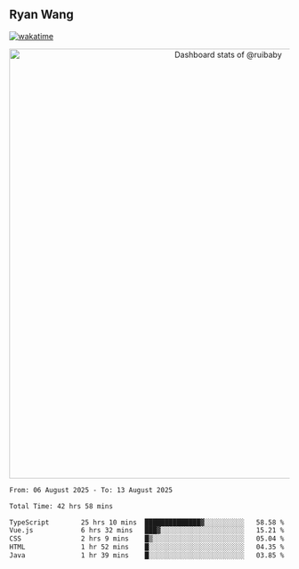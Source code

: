 ## Ryan Wang

[![wakatime](https://wakatime.com/badge/user/6f4ce45f-b03c-4eb3-b701-4b95e0885d94.svg)](https://wakatime.com/@6f4ce45f-b03c-4eb3-b701-4b95e0885d94)

<!-- Copy-paste in your Readme.md file -->

<a href="https://next.ossinsight.io/widgets/official/compose-user-dashboard-stats?user_id=21301288" target="_blank" style="display: block" align="center">
  <picture>
    <source media="(prefers-color-scheme: dark)" srcset="https://next.ossinsight.io/widgets/official/compose-user-dashboard-stats/thumbnail.png?user_id=21301288&image_size=auto&color_scheme=dark" width="771" height="auto">
    <img alt="Dashboard stats of @ruibaby" src="https://next.ossinsight.io/widgets/official/compose-user-dashboard-stats/thumbnail.png?user_id=21301288&image_size=auto&color_scheme=light" width="771" height="auto">
  </picture>
</a>

<!-- Made with [OSS Insight](https://ossinsight.io/) -->


<!--START_SECTION:waka-->

```txt
From: 06 August 2025 - To: 13 August 2025

Total Time: 42 hrs 58 mins

TypeScript        25 hrs 10 mins  ██████████████▓░░░░░░░░░░   58.58 %
Vue.js            6 hrs 32 mins   ███▓░░░░░░░░░░░░░░░░░░░░░   15.21 %
CSS               2 hrs 9 mins    █▒░░░░░░░░░░░░░░░░░░░░░░░   05.04 %
HTML              1 hr 52 mins    █░░░░░░░░░░░░░░░░░░░░░░░░   04.35 %
Java              1 hr 39 mins    █░░░░░░░░░░░░░░░░░░░░░░░░   03.85 %
```

<!--END_SECTION:waka-->
